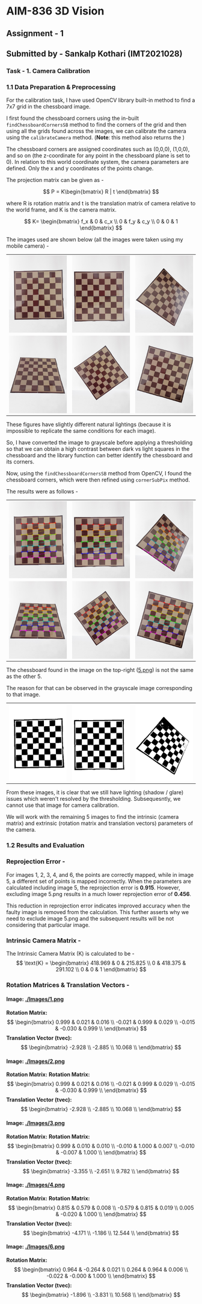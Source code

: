 # AIM-836 3D Vision
## Assignment - 1
## Submitted by - Sankalp Kothari (IMT2021028)

### Task - 1. Camera Calibration
### 1.1 Data Preparation & Preprocessing
For the calibration task, I have used OpenCV library built-in method to find a 7x7 grid in the chessboard image.

I first found the chessboard corners using the in-built `findChessboardCornersSB` method to find the corners of the grid and then using all the grids found across the images, we can calibrate the camera using the `calibrateCamera` method. (**Note**: this method also returns the )

The chessboard corners are assigned coordinates such as (0,0,0), (1,0,0), and so on (the z-coordinate for any point in the chessboard plane is set to 0). In relation to this world coordinate system, the camera parameters are defined. Only the x and y coordinates of the points change.

The projection matrix can be given as -

$$ P = K\begin{bmatrix} R | t \end{bmatrix} $$

where R is rotation matrix and t is the translation matrix of camera relative to the world frame, and K is the camera matrix.

$$
K=
\begin{bmatrix}
f_x & 0 & c_x \\
0 & f_y & c_y \\
0 & 0 & 1
\end{bmatrix}
$$

The images used are shown below (all the images were taken using my mobile camera) - 
<table>
  <tr>
    <td><img src="./Camera Calibration/Images/1.png" alt="Image 1" width="200"/></td>
    <td><img src="./Camera Calibration/Images/3.png" alt="Image 2" width="200"/></td>
    <td><img src="./Camera Calibration/Images/5.png" alt="Image 3" width="200"/></td>
  </tr>
  <tr>
    <td><img src="./Camera Calibration/Images/2.png" alt="Image 4" width="200"/></td>
    <td><img src="./Camera Calibration/Images/4.png" alt="Image 5" width="200"/></td>
    <td><img src="./Camera Calibration/Images/6.png" alt="Image 6" width="200"/></td>
  </tr>
</table>

These figures have slightly different natural lightings (because it is impossible to replicate the same conditions for each image).

So, I have converted the image to grayscale before applying a thresholding so that we can obtain a high contrast between dark vs light squares in the chessboard and the library function can better identify the chessboard and its corners.

Now, using the `findChessboardCornersSB` method from OpenCV, I found the chessboard corners, which were then refined using `cornerSubPix` method.

The results were as follows - 
<table>
  <tr>
    <td><img src="./Camera Calibration/Outputs/1_new.png" alt="Image 1" width="200"/></td>
    <td><img src="./Camera Calibration/Outputs/3_new.png" alt="Image 2" width="200"/></td>
    <td><img src="./Camera Calibration/Outputs/5_new.png" alt="Image 3" width="200"/></td>
  </tr>
  <tr>
    <td><img src="./Camera Calibration/Outputs/2_new.png" alt="Image 4" width="200"/></td>
    <td><img src="./Camera Calibration/Outputs/4_new.png" alt="Image 5" width="200"/></td>
    <td><img src="./Camera Calibration/Outputs/6_new.png" alt="Image 6" width="200"/></td>
  </tr>
</table>

The chessboard found in the image on the top-right ([5.png](./Camera%20Calibration/Images/5.png)) is not the same as the other 5.

The reason for that can be observed in the grayscale image corresponding to that image.

<table>
  <tr>
    <td><img src="./Camera Calibration/Grayscale/1_gray.png" alt="Image 1" width="200"/></td>
    <td><img src="./Camera Calibration/Grayscale/3_gray.png" alt="Image 2" width="200"/></td>
    <td><img src="./Camera Calibration/Grayscale/5_gray.png" alt="Image 3" width="200"/></td>
  </tr>
</table>

From these images, it is clear that we still have lighting (shadow / glare) issues which weren't resolved by the thresholding. Subsequesntly, we cannot use that image for camera calibration.

We will work with the remaining 5 images to find the intrinsic (camera matrix) and extrinsic (rotation matrix and translation vectors) parameters of the camera.

### 1.2 Results and Evaluation

### Reprojection Error - 
For images 1, 2, 3, 4, and 6, the points are correctly mapped, while in image 5, a different set of points is mapped incorrectly. When the parameters are calculated including image 5, the reprojection error is **0.915**. However, excluding image 5.png results in a much lower reprojection error of **0.456**. 

This reduction in reprojection error indicates improved accuracy when the faulty image is removed from the calculation. This further asserts why we need to exclude image 5.png and the subsequent results will be not considering that particular image.

### Intrinsic Camera Matrix - 
The Intrinsic Camera Matrix (K) is calculated to be -
$$
\text{K} = 
\begin{bmatrix}
418.969 & 0 & 215.825 \\
0 & 418.375 & 291.102 \\
0 & 0 & 1
\end{bmatrix}
$$

### Rotation Matrices & Translation Vectors -
#### Image: [./Images/1.png](./Images/1.png)
**Rotation Matrix:**
$$
\begin{bmatrix}
0.999 & 0.021 & 0.016 \\
-0.021 & 0.999 & 0.029 \\
-0.015 & -0.030 & 0.999 \\
\end{bmatrix}
$$
**Translation Vector (tvec):**
$$
\begin{bmatrix}
-2.928 \\
-2.885 \\
10.068 \\
\end{bmatrix}
$$

#### Image: [./Images/2.png](./Images/2.png)
**Rotation Matrix:**
**Rotation Matrix:**
$$
\begin{bmatrix}
0.999 & 0.021 & 0.016 \\
-0.021 & 0.999 & 0.029 \\
-0.015 & -0.030 & 0.999 \\
\end{bmatrix}
$$
**Translation Vector (tvec):**
$$
\begin{bmatrix}
-2.928 \\
-2.885 \\
10.068 \\
\end{bmatrix}
$$

#### Image: [./Images/3.png](./Images/3.png)
**Rotation Matrix:**
**Rotation Matrix:**
$$
\begin{bmatrix}
0.999 & 0.010 & 0.010 \\
-0.010 & 1.000 & 0.007 \\
-0.010 & -0.007 & 1.000 \\
\end{bmatrix}
$$
**Translation Vector (tvec):**
$$
\begin{bmatrix}
-3.355 \\
-2.651 \\
9.782 \\
\end{bmatrix}
$$

#### Image: [./Images/4.png](./Images/4.png)
**Rotation Matrix:**
**Rotation Matrix:**
$$
\begin{bmatrix}
0.815 & 0.579 & 0.008 \\
-0.579 & 0.815 & 0.019 \\
0.005 & -0.020 & 1.000 \\
\end{bmatrix}
$$
**Translation Vector (tvec):**
$$
\begin{bmatrix}
-4.171 \\
-1.186 \\
12.544 \\
\end{bmatrix}
$$

#### Image: [./Images/6.png](./Images/6.png)
**Rotation Matrix:**
$$
\begin{bmatrix}
0.964 & -0.264 & 0.021 \\
0.264 & 0.964 & 0.006 \\
-0.022 & -0.000 & 1.000 \\
\end{bmatrix}
$$
**Translation Vector (tvec):**
$$
\begin{bmatrix}
-1.896 \\
-3.831 \\
10.568 \\
\end{bmatrix}
$$

